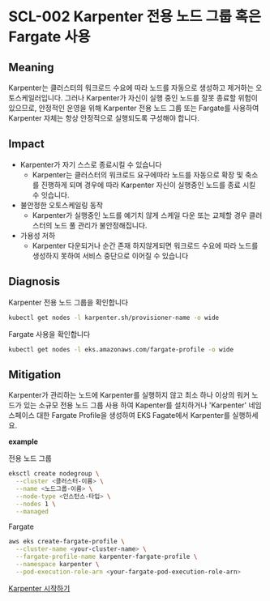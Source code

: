 # SCL-002 Karpenter 전용 노드 그룹 혹은 Fargate 사용

## Meaning
Karpenter는 클러스터의 워크로드 수요에 따라 노드를 자동으로 생성하고 제거하는 오토스케일러입니다. 그러나 Karpenter가 자신이 실행 중인 노드를 잘못 종료할 위험이 있으므로, 안정적인 운영을 위해 Karpenter 전용 노드 그룹 또는 Fargate를 사용하여 Karpenter 자체는 항상 안정적으로 실행되도록 구성해야 합니다.

## Impact
- Karpenter가 자기 스스로 종료시킬 수 있습니다
    - Karpenter는 클러스터의 워크로드 요구에따라 노드를 자동으로 확장 및 축소를 진행하게 되며 경우에 따라 Karpenter 자신이 실행중인 노드를 종료 시킬 수 잇습니다.
- 불안정한 오토스케일링 동작
    - Karpenter가 실행중인 노드를 예기치 않게 스케일 다운 또는 교체할 경우 클러스터의 노드 풀 관리가 불안정해집니다.
- 가용성 저하
    - Karpenter 다운되거나 순간 존재 하지않게되면 워크로드 수요에 따라 노드를 생성하지 못하여 서비스 중단으로 이어질 수 있습니다

## Diagnosis
Karpenter 전용 노드 그룹을 확인합니다
```bash
kubectl get nodes -l karpenter.sh/provisioner-name -o wide
```
Fargate 사용을 확인합니다

```bash
kubectl get nodes -l eks.amazonaws.com/fargate-profile -o wide
```

## Mitigation
Karpenter가 관리하는 노드에 Karpenter를 실행하지 않고 최소 하나 이상의 워커 노드가 있는 소규모 전용 노드 그룹 사용 하여 Kapenter를 설치하거나 'Karpenter' 네임스페이스 대한 Fargate Profile을 생성하여 EKS Fagate에서 Karpenter를 실행하세요.

**example**

전용 노드 그룹
```bash
eksctl create nodegroup \
  --cluster <클러스터-이름> \
  --name <노드그룹-이름> \
  --node-type <인스턴스-타입> \
  --nodes 1 \
  --managed
```
Fargate

```bash
aws eks create-fargate-profile \
  --cluster-name <your-cluster-name> \
  --fargate-profile-name karpenter-fargate-profile \
  --namespace karpenter \
  --pod-execution-role-arn <your-fargate-pod-execution-role-arn>
```
[Karpenter 시작하기](https://karpenter.sh/docs/getting-started/)